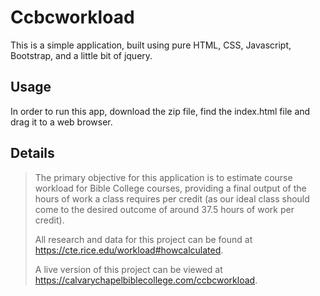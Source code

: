# Ccbcworkload

This is a simple application, built using pure HTML, CSS, Javascript, Bootstrap, and a little bit of jquery.

## Usage

In order to run this app, download the zip file, find the index.html file and drag it to a web browser.

## Details 

> The primary objective for this application is to estimate course workload for Bible College courses, providing a final output of the hours of work a class requires per credit (as our ideal class should come to the desired outcome of around 37.5 hours of work per credit).
>
> All research and data for this project can be found at https://cte.rice.edu/workload#howcalculated.
>
> A live version of this project can be viewed at https://calvarychapelbiblecollege.com/ccbcworkload.
